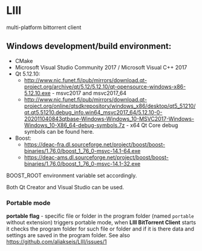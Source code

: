 # LIII
multi-platform bittorrent client

## Windows development/build environment:
* CMake
* Microsoft Visual Studio Community 2017 / Microsoft Visual C++ 2017
* Qt 5.12.10:
	- http://www.nic.funet.fi/pub/mirrors/download.qt-project.org/archive/qt/5.12/5.12.10/qt-opensource-windows-x86-5.12.10.exe - msvc2017 and msvc2017_64
	- http://www.nic.funet.fi/pub/mirrors/download.qt-project.org/online/qtsdkrepository/windows_x86/desktop/qt5_51210/qt.qt5.51210.debug_info.win64_msvc2017_64/5.12.10-0-202011040843qtbase-Windows-Windows_10-MSVC2017-Windows-Windows_10-X86_64-debug-symbols.7z - x64 Qt Core debug  symbols can be found here.
* Boost:
	- https://deac-fra.dl.sourceforge.net/project/boost/boost-binaries/1.76.0/boost_1_76_0-msvc-14.1-64.exe
	- https://deac-ams.dl.sourceforge.net/project/boost/boost-binaries/1.76.0/boost_1_76_0-msvc-14.1-32.exe
	
BOOST_ROOT environment variable set accordingly.

Both Qt Creator and Visual Studio can be used.

### Portable mode
**portable flag** - specific file or folder in the program folder (named `portable` without extension) triggers portable mode, when **LIII BitTorrent Client** starts it checks the program folder for such file or folder and if it is there data and settings are saved in the program folder. See also https://github.com/aliakseis/LIII/issues/1
